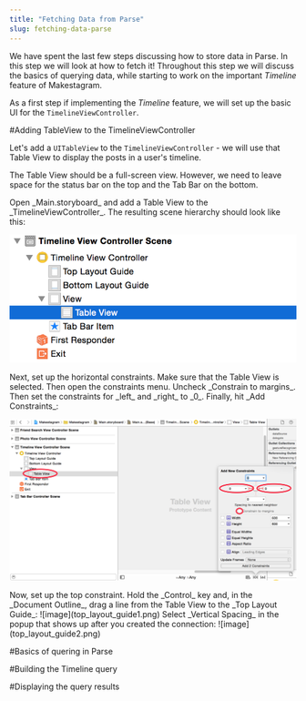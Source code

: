 ```yaml
---
title: "Fetching Data from Parse"
slug: fetching-data-parse
---
```


We have spent the last few steps discussing how to store data in Parse. In this step we will look at how to fetch it!
Throughout this step we will discuss the basics of querying data, while starting to work on the important _Timeline_ feature of Makestagram.

As a first step if implementing the _Timeline_ feature, we will set up the basic UI for the `TimelineViewController`.

#Adding TableView to the TimelineViewController

Let's add a `UITableView` to the `TimelineViewController` - we will use that Table View to display the posts in a user's timeline.

The Table View should be a full-screen view. However, we need to leave space for the status bar on the top and the Tab Bar on the bottom.

<div class="action"></div>
Open _Main.storyboard_ and add a Table View to the _TimelineViewController_. The resulting scene hierarchy should look like this:

![image](add_tableview.png)

<div class="action"></div>
Next, set up the horizontal constraints. Make sure that the Table View is selected. Then open the constraints menu. Uncheck _Constrain to margins_. Then set the constraints for _left_ and _right_ to _0_. Finally, hit _Add Constraints_:

![image](horizontal_constraints.png)

<div class="action"></div>
Now, set up the top constraint. Hold the _Control_ key and, in the _Document Outline_, drag a line from the Table View to the _Top Layout Guide_:
![image](top_layout_guide1.png)
Select _Vertical Spacing_ in the popup that shows up after you created the connection:
![image](top_layout_guide2.png)



#Basics of quering in Parse

#Building the Timeline query

#Displaying the query results
